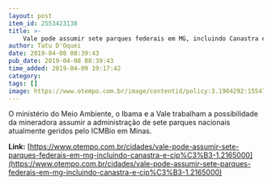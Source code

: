 ```yaml
---
layout: post
item_id: 2553423138
title: >-
    Vale pode assumir sete parques federais em MG, incluindo Canastra e Cipó
author: Tatu D'Oquei
date: 2019-04-08 08:39:43
pub_date: 2019-04-08 08:39:43
time_added: 2019-04-09 19:17:42
category: 
tags: []
image: https://www.otempo.com.br/image/contentid/policy:3.1904292:1554723249/image/image.jpg?f=3x2&w=620&$p$f$w=3220ccf
---
```


O ministério do Meio Ambiente, o Ibama e a Vale trabalham a possibilidade da mineradora assumir a administração de sete parques nacionais atualmente geridos pelo ICMBio em Minas.

**Link:** [https://www.otempo.com.br/cidades/vale-pode-assumir-sete-parques-federais-em-mg-incluindo-canastra-e-cip%C3%B3-1.2165000](https://www.otempo.com.br/cidades/vale-pode-assumir-sete-parques-federais-em-mg-incluindo-canastra-e-cip%C3%B3-1.2165000)

